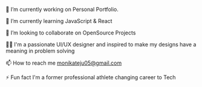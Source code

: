 🔭 I’m currently working on Personal Portfolio.

🌱 I’m currently learning JavaScript & React

👯 I’m looking to collaborate on OpenSource Projects

👨‍💻 I'm a passionate UI/UX designer and inspired to make my designs have a meaning in problem solving

📫 How to reach me monikateju05@gmail.com

⚡ Fun fact I'm a former professional athlete changing career to Tech

<!---
MonikaTeju/MonikaTeju is a ✨ special ✨ repository because its `README.md` (this file) appears on your GitHub profile.
You can click the Preview link to take a look at your changes.
--->
